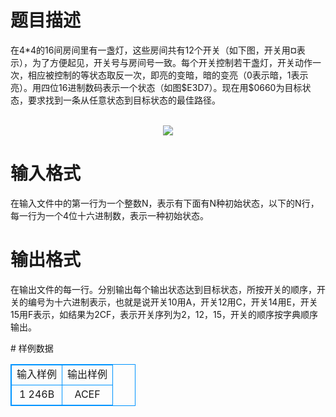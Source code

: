 # 

 
 # 题目描述 
<p>
在4*4的16间房间里有一盏灯，这些房间共有12个开关（如下图，开关用¤表示），为了方便起见，开关号与房间号一致。每个开关控制若干盏灯，开关动作一次，相应被控制的等状态取反一次，即亮的变暗，暗的变亮（0表示暗，1表示亮）。用四位16进制数码表示一个状态（如图$E3D7）。现在用$0660为目标状态，要求找到一条从任意状态到目标状态的最佳路径。<br><br><center><img src="/source/joyoi/tyvj-2853/img/aHR0cDovL3d3dy5qb3lvaS5jbi9wcm9ibGVtL3R5dmotMjg1My9wcm9ibGVtc19pbWFnZXMvMzM5MS9wZy5qcGc=.jpg"></img></center></p> 

 
 # 输入格式 
<p>
在输入文件中的第一行为一个整数N，表示有下面有N种初始状态，以下的N行，每一行为一个4位十六进制数，表示一种初始状态。</p> 

 
 # 输出格式 
<p>
在输出文件的每一行。分别输出每个输出状态达到目标状态，所按开关的顺序，开关的编号为十六进制表示，也就是说开关10用A，开关12用C，开关14用E，开关15用F表示，如结果为2CF，表示开关序列为2，12，15，开关的顺序按字典顺序输出。</p> 
# 样例数据
<style>
        table,table tr th, table tr td { border:1px solid #0094ff; }
        table { width: 200px; min-height: 25px; line-height: 25px; text-align: center; border-collapse: collapse;}   
    </style>
<table>
	<tr>
		<td>输入样例</td>
		<td>输出样例</td>
	</tr>
<tr><td>1
246B
</td><td>ACEF</td></tr></table>
